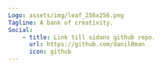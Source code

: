 ```yaml
---
Logo: assets/img/leaf_256x256.png
Tagline: A bank of creativity.
Social:
    - title: Link till sidans github repo.
      url: https://github.com/danil0man
      icon: github
---
```

